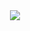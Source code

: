 <div  align="center" style="margin-bottom:50px"> <img width=60% src="https://github-readme-streak-stats.herokuapp.com/?user=pablloviana&theme=dark&hide_border=true" />
 <!-- <img align="center" style="margin-bottom:200px; object-fit: contain" width=100% src="https://raw.githubusercontent.com/pablloviana/pablloviana/main/home.png" />
&nbsp

🖥️ Graduado em Design Digital pela FIEO, 2014 🎓<p>

Acredito que arte e informação estão interligadas 📊👨‍💻.<p>

Gosto de resolver desafios usando tecnologia. Sou acadêmico de Análise e Desenvolvimento de Sistemas pela FADESA 📚🖥️📝🎓 e, às vezes, utilizo minha criatividade para resolver problemas através da tecnologia 💼📊👨‍💻. Gosto de equilibrar minha carreira entre habilidades técnicas e gerenciais. Por isso, adquiri experiência liderando projetos e tenho uma constante curiosidade em melhorar 📋🔍📓📉📚.</p>&nbsp;

<div  align="center" style="margin-bottom:50px"> <img src="https://github-readme-stats.vercel.app/api/top-langs/?username=pablloviana&theme=dark&hide_border=true&include_all_commits=false&count_private=false&layout=compact" />


 </div>
 
 &nbsp;
 &nbsp;

## My Skills (Minhas Habilidades)

#### Main Stack (Tecnologias Principais) 👩‍💻IDE 🔝


![HTML](https://img.shields.io/badge/HTML5-E34F26?style=for-the-badge&logo=html5&logoColor=white)&nbsp;
![CSS](https://img.shields.io/badge/CSS3-1572B6?style=for-the-badge&logo=css3&logoColor=white)&nbsp;
![JavaScript](https://img.shields.io/badge/JavaScript-F7DF1E?style=for-the-badge&logo=javascript&logoColor=black)&nbsp;
![C](https://img.shields.io/badge/C-00599C?style=for-the-badge&logo=c&logoColor=white)&nbsp;
  

<img src="https://raw.githubusercontent.com/MicaelliMedeiros/micaellimedeiros/master/image/computer-illustration.png" min-width="400px" max-width="400px" width="400px" align="right" alt="Computador iuriCode">

#### Secondary Stack (Tecnologias Secundárias)
Studying in this moment (Estudando neste momento):

![Git](https://img.shields.io/badge/GIT-E44C30?style=for-the-badge&logo=git&logoColor=white)&nbsp;
![Graphql](https://img.shields.io/badge/graphql-E10098?style=for-the-badge&logo=graphql&logoColor=white)&nbsp;
![GCP](https://img.shields.io/badge/Google_Cloud-4285F4?style=for-the-badge&logo=google-cloud&logoColor=white)&nbsp;
![Kubernetes](https://img.shields.io/badge/kubernetes-4285F4?style=for-the-badge&logo=kubernetes&logoColor=white)&nbsp;

#### Databases:
Tools (ferramentas):

![VScode](https://img.shields.io/badge/Adobe%20Illustrator-FF9A00?style=for-the-badge&logo=adobe%20illustrator&logoColor=white)&nbsp;
![Notion](https://img.shields.io/badge/Notion-000000?style=for-the-badge&logo=notion&logoColor=white)&nbsp;
![Ubuntu](https://img.shields.io/badge/Canva-%2300C4CC.svg?&style=for-the-badge&logo=Canva&logoColor=white)&nbsp;
![VS](https://img.shields.io/badge/VSCode-0078D4?style=for-the-badge&logo=visual%20studio%20code&logoColor=white)&nbsp;

&nbsp;
&nbsp;

## Contatos:
<div> 
<a href="https://www.instagram.com/pablloviana_" target="_blank"><img src="https://img.shields.io/badge/-Instagram-%23E4405F?style=for-the-badge&logo=instagram&logoColor=white">
</a>
<a href = "mailto:contato.pabllo.oliveira@gmail.com"> <img src="https://img.shields.io/badge/-Gmail-%23333?style=for-the-badge&logo=gmail&logoColor=white" target="_blank"></a>
<a href="[https://www.linkedin.com/in/pablloviana/])" target="_blank"><img src="https://img.shields.io/badge/-LinkedIn-%230077B5?style=for-the-badge&logo=linkedin&logoColor=white"  target="_blank"></a> 
<a href="https://medium.com/@pablloviana" target="_blank"><img src="https://img.shields.io/badge/-Medium-%23000000?style=for-the-badge&logo=medium&logoColor=white"  target="_blank"></a> 
</div>&nbsp;&nbsp;

<img width=100% src="https://capsule-render.vercel.app/api?type=waving&color=8F0D87&height=120&section=footer"/>





